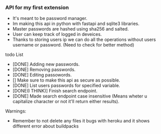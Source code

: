 ### API for my first extension
- It's meant to be password manager.
- Im making this api in python with fastapi and sqlite3 libraries.
- Master passwords are hashed using sha256 and salted.
- User can keep track of logged in deveices.
- Thanks to storing users ip we can do all the operations without users username or password. (Need to check for better method)


todo List
 - [DONE] Adding new passwords. 
 - [DONE] Removing passwords.
 - [DONE] Editing passowords.
 - [] Make sure to make this api as secure as possible.
 - [DONE] List users passwords for specified variable.
 - [DONE(I THINK)] Finish search endpoint.
 - [DONE] Made search endpoint case insensitive (Means wheter u capitalize character or not it'll return either results).

Warnings:
- Remember to not delete any files it bugs with heroku and it shows different error about buildpacks
